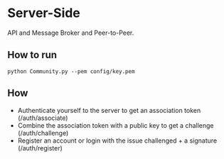 # Server-Side
API and Message Broker and Peer-to-Peer. 

## How to run
```
python Community.py --pem config/key.pem
```

## How 

- Authenticate yourself to the server to get an association token (/auth/associate)
- Combine the association token with a public key to get a challenge (/auth/challenge)
- Register an account or login with the issue challenged + a signature (/auth/register)
